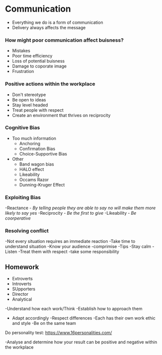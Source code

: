 # **Communication**

- Everything we do is a form of communication
- Delivery always affects the message

### How might poor communication affect buisness?
- Mistakes
- Poor time efficiency
- Loss of potential buisness
- Damage to coporate image
- Frustration

### Positive actions within the workplace
- Don't stereotype
- Be open to ideas
- Stay level headed
- Treat people with respect
- Create an environment that thrives on reciprocity

### Cognitive Bias
- Too much information
  - Anchoring
  - Confirmation Bias
  - Choice-Supportive Bias
- Other
  - Band wagon bias
  - HALO effect
  - Likeability
  - Occams Razor
  - Dunning-Kruger Effect

### Exploiting Bias
-Reactance - *By telling people they are able to say no will make them more likely to say yes*
-Reciprocity - *Be the first to give*
-Likeability - *Be coorperative*

### Resolving conflict
-Not every situation requires an immediate reaction
  -Take time to understand situation
  -Know your audience
  -comprimise
-Tips
  -Stay calm
  -Listen
  -Treat them with respect
  -take some responsibility

## Homework
- Extroverts
- Introverts
- SUpporters
- Director
- Analytical

-Understand how each work/Think
  -Establish how to approach them
  - Adapt accordingly
-Respect differences
  -Each has their own work ethic and style
  -Be on the same team

Do personality test: 
https://www.16personalities.com/

-Analyse and determine how your result can be positive and negative within the workplace
